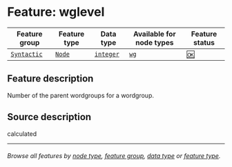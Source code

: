 # Feature: wglevel <a name="start"></a>

Feature group | Feature type | Data type | Available for node types | Feature status
---  | --- | --- | --- | ---
[`Syntactic`](featuresbygroup.md#syntactic-features) | [`Node`](featuresbyfeaturetype.md#node-features) | [`integer`](featuresbydatatype.md#integer-datatype)  | [`wg`](featuresbynodetype.md#wordgroup-nodes) | [🆗](featuresbystatus.md#Reasonable "Reasonable")

## Feature description 

Number of the parent wordgroups for a wordgroup.

## Source description

calculated

---
###### *Browse all features by [node type](featuresbynodetype.md#start), [feature group](featuresbygroup.md#start), [data type](featuresbydatatype.md#start)  or [feature type](featuresbyfeaturetype.md#start).*
